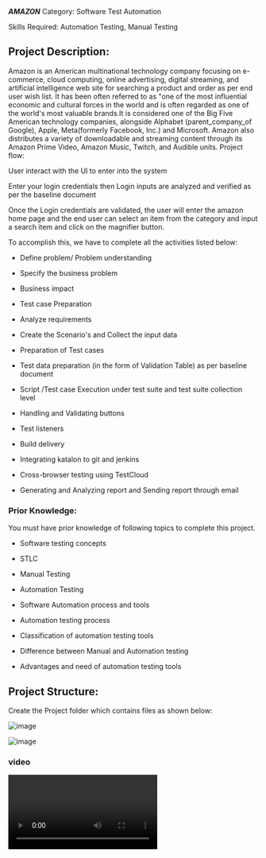 _**AMAZON**_
Category: Software Test Automation

Skills Required:
Automation Testing, Manual Testing

## Project Description:

Amazon is an American multinational technology company focusing on e-commerce, cloud computing, online advertising, digital streaming, and artificial intelligence web site for searching a product and order as per end user wish list. It has been often referred to as "one of the most influential economic and cultural forces in the world and is often regarded as one of the world's most valuable brands.It is considered one of the Big Five American technology companies, alongside Alphabet (parent_company_of Google), Apple, Meta(formerly Facebook, Inc.) and Microsoft. Amazon also distributes a variety of downloadable and streaming content through its Amazon Prime Video, Amazon Music, Twitch, and Audible units.
Project flow:

User interact with the UI to enter into the system

Enter your login credentials then Login inputs are analyzed and verified as per the baseline document

Once the Login credentials are validated, the user will enter the amazon home page and the end user can select an item from the category and input a search item and click on the magnifier button.

To accomplish this, we have to complete all the activities listed below:

- Define problem/ Problem understanding

- Specify the business problem

- Business impact 

-  Test case Preparation

- Analyze requirements

- Create the Scenario's and Collect the input data

- Preparation of Test cases

- Test data preparation (in the form of Validation Table) as per baseline document

- Script /Test case Execution under test suite and test suite collection level 

- Handling  and Validating buttons

- Test listeners

- Build delivery

- Integrating katalon to git and jenkins

- Cross-browser testing using TestCloud

- Generating and Analyzing report and Sending report through email

### Prior Knowledge:

 You must  have prior knowledge of following topics to complete this project.

- Software testing concepts

- STLC	

- Manual Testing

- Automation Testing

- Software Automation process and tools 

- Automation testing process

- Classification of  automation testing tools

- Difference between Manual and Automation testing

- Advantages and need of automation testing tools

## Project  Structure:


Create the Project folder which contains files as shown below:

![image](https://github.com/smartinternz02/SI-GuidedProject-705316-1704865260/assets/93423367/a6545145-15b1-4c69-8fdf-1b26aaf10d40)

![image](https://github.com/smartinternz02/SI-GuidedProject-705316-1704865260/assets/93423367/432cec8c-8dfa-42d4-a5ad-ddfa39c0da91)

### video 

![Demo](https://github.com/smartinternz02/SI-GuidedProject-705316-1704865260/blob/main/Amazon_Project_Video/Amazon%20Katalon%20project.mp4)
